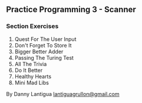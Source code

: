 ## Practice Programming 3 - Scanner

### Section Exercises

1. Quest For The User Input
2. Don't Forget To Store It
3. Bigger Better Adder
4. Passing The Turing Test
5. All The Trivia
6. Do It Better
7. Healthy Hearts
8. Mini Mad Libs

By Danny Lantigua
lantiguagrullon@gmail.com
